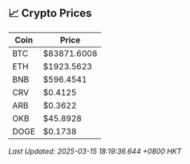 ## 📈 Crypto Prices

| Coin | Price |
| ---- | ----- |
| BTC | $83871.6008 |
| ETH | $1923.5623 |
| BNB | $596.4541 |
| CRV | $0.4125 |
| ARB | $0.3622 |
| OKB | $45.8928 |
| DOGE | $0.1738 |

_Last Updated: 2025-03-15 18:19:36.644 +0800 HKT_